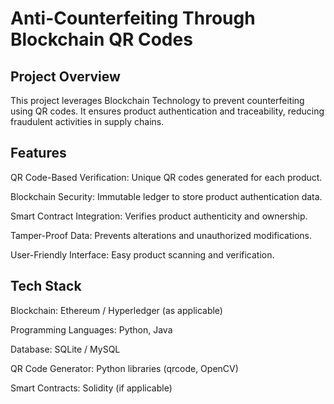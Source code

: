 # Anti-Counterfeiting Through Blockchain QR Codes

## Project Overview


This project leverages Blockchain Technology to prevent counterfeiting using QR codes. It ensures product authentication and traceability, reducing fraudulent activities in supply chains.

## Features


QR Code-Based Verification: Unique QR codes generated for each product.

Blockchain Security: Immutable ledger to store product authentication data.

Smart Contract Integration: Verifies product authenticity and ownership.

Tamper-Proof Data: Prevents alterations and unauthorized modifications.

User-Friendly Interface: Easy product scanning and verification.

## Tech Stack

Blockchain: Ethereum / Hyperledger (as applicable)

Programming Languages: Python, Java

Database: SQLite / MySQL

QR Code Generator: Python libraries (qrcode, OpenCV)

Smart Contracts: Solidity (if applicable)
